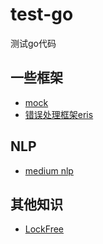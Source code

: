 # test-go

测试go代码

## 一些框架

- [mock](https://github.com/golang/mock)
- [错误处理框架eris](https://github.com/rotisserie/eris)

## NLP

- [medium nlp](https://medium.com/@sivssdn/golang-and-nlp-resources-4fec6fe49bb0)

## 其他知识

- [LockFree](https://www.cnblogs.com/gaochundong/p/lock_free_programming.html)
